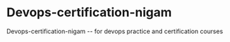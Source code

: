 # Devops-certification-nigam
Devops-certification-nigam -- for devops practice and certification courses
